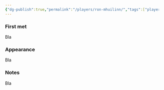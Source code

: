 ```yaml
---
{"dg-publish":true,"permalink":"/players/ron-mhuilinn/","tags":["player"],"noteIcon":"player","created":"2023-12-30T13:31:14.822+01:00","updated":"2024-01-06T10:02:20.779+01:00"}
---
```


### First met
Bla
### Appearance
Bla
### Notes
Bla